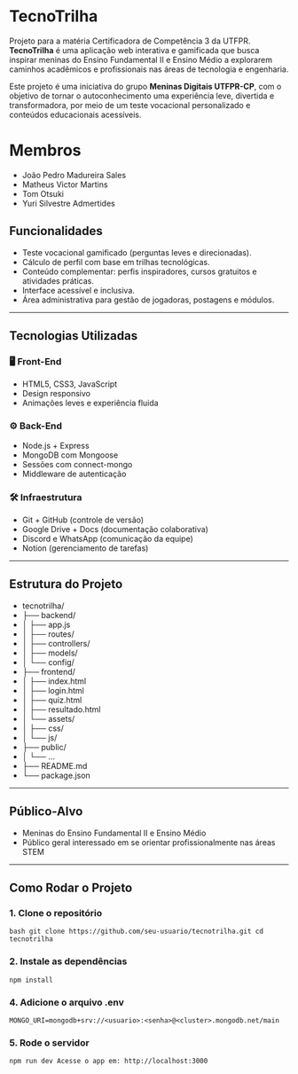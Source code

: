 
# TecnoTrilha
Projeto para a matéria Certificadora de Competência 3 da UTFPR. **TecnoTrilha** é uma aplicação web interativa e gamificada que busca inspirar meninas do Ensino Fundamental II e Ensino Médio a explorarem caminhos acadêmicos e profissionais nas áreas de tecnologia e engenharia.

Este projeto é uma iniciativa do grupo **Meninas Digitais UTFPR-CP**, com o objetivo de tornar o autoconhecimento uma experiência leve, divertida e transformadora, por meio de um teste vocacional personalizado e conteúdos educacionais acessíveis.


#  Membros

- João Pedro Madureira Sales
- Matheus Victor Martins
- Tom Otsuki
- Yuri Silvestre Admertides

## Funcionalidades

-  Teste vocacional gamificado (perguntas leves e direcionadas).
-  Cálculo de perfil com base em trilhas tecnológicas.
-  Conteúdo complementar: perfis inspiradores, cursos gratuitos e atividades práticas.
-  Interface acessível e inclusiva.
-  Área administrativa para gestão de jogadoras, postagens e módulos.

---

##  Tecnologias Utilizadas

### 🖥️ Front-End
- HTML5, CSS3, JavaScript
- Design responsivo
- Animações leves e experiência fluida

### ⚙️ Back-End
- Node.js + Express
- MongoDB com Mongoose
- Sessões com connect-mongo
- Middleware de autenticação

### 🛠️ Infraestrutura
- Git + GitHub (controle de versão)
- Google Drive + Docs (documentação colaborativa)
- Discord e WhatsApp (comunicação da equipe)
- Notion (gerenciamento de tarefas)

---

##  Estrutura do Projeto
- tecnotrilha/
- ├── backend/
- │ ├── app.js
- │ ├── routes/
- │ ├── controllers/
- │ ├── models/
- │ └── config/
- ├── frontend/
- │ ├── index.html
- │ ├── login.html
- │ ├── quiz.html
- │ ├── resultado.html
- │ └── assets/
- │ ├── css/
- │ └── js/
- ├── public/
- │ └── ...
- ├── README.md
- └── package.json


---

##  Público-Alvo

- Meninas do Ensino Fundamental II e Ensino Médio
- Público geral interessado em se orientar profissionalmente nas áreas STEM

---

##  Como Rodar o Projeto

### 1. Clone o repositório

``
bash
git clone https://github.com/seu-usuario/tecnotrilha.git
cd tecnotrilha
``
### 2. Instale as dependências
``
npm install
``
### 4. Adicione o arquivo .env
``
MONGO_URI=mongodb+srv://<usuario>:<senha>@<cluster>.mongodb.net/main
``
### 5. Rode o servidor
``
npm run dev
Acesse o app em: http://localhost:3000
``

